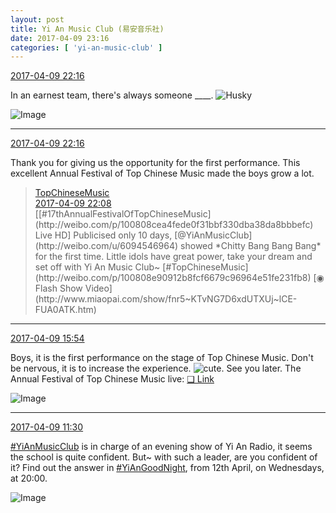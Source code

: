 ```yaml
---
layout: post
title: Yi An Music Club (易安音乐社)
date: 2017-04-09 23:16
categories: [ 'yi-an-music-club' ]
---
```


<div class="weibo-info">
  <a href="http://weibo.com/6094546964/EDKOLdJuk">2017-04-09 22:16</a>
</div>

In an earnest team, there's always someone ____. ![Husky](http://img.t.sinajs.cn/t4/appstyle/expression/ext/normal/74/moren_hashiqi_org.png)

<!-- more -->

![Image](http://wx3.sinaimg.cn/mw690/006Es64Agy1fegu2vnwczj31hc0zkh83.jpg)

---

<div class="weibo-info">
  <a href="http://weibo.com/6094546964/EDKOLdJuk">2017-04-09 22:16</a>
</div>

Thank you for giving us the opportunity for the first performance. This excellent Annual Festival of Top Chinese Music made the boys grow a lot.

> <div class="weibo-post-name">
>   <a href="http://weibo.com/yinyuefengyunbang">TopChineseMusic</a>
> </div>
> <div class="weibo-info">
>   <a href="http://weibo.com/1642605821/EDKLIFNqL">2017-04-09 22:08</a>
> </div>
> [[#17thAnnualFestivalOfTopChineseMusic](http://weibo.com/p/100808cea4fede0f31bbf330dba38da8bbbefc) Live HD] Publicised only 10 days, [@YiAnMusicClub](http://weibo.com/u/6094546964) showed *Chitty Bang Bang Bang* for the first time. Little idols have great power, take your dream and set off with Yi An Music Club~ [#TopChineseMusic](http://weibo.com/p/100808e90912b8fcf6679c96964e51fe231fb8) [◉ Flash Show Video](http://www.miaopai.com/show/fnr5~KTvNG7D6xdUTXUj~lCE-FUA0ATK.htm)

---

<div class="weibo-info">
  <a href="http://weibo.com/6094546964/EDIjXAGTZ">2017-04-09 15:54</a>
</div>

Boys, it is the first performance on the stage of Top Chinese Music. Don't be nervous, it is to increase the experience. ![cute](http://img.t.sinajs.cn/t4/appstyle/expression/ext/normal/14/tza_org.gif). See you later. The Annual Festival of Top Chinese Music live: [❏ Link](http://music.le.com/izt/topchinesemusic2017/index.html)

![Image](http://wx4.sinaimg.cn/mw690/006Es64Agy1feghcvpe73j317u0wjh2w.jpg)

---

<div class="weibo-info">
  <a href="http://weibo.com/6094546964/EDGAt8dGX">2017-04-09 11:30</a>
</div>

[#YiAnMusicClub](http://weibo.com/p/100808beae2e3e05b17b64f63ebedca39f19b2) is in charge of an evening show of Yi An Radio, it seems the school is quite confident. But~ with such a leader, are you confident of it? Find out the answer in [#YiAnGoodNight](http://weibo.com/p/10080892b104a59bff303ca883e7931b5b916e), from 12th April, on Wednesdays, at 20:00.

![Image](http://wx1.sinaimg.cn/mw690/006Es64Agy1feecj5d4fbj31jk10xkjl.jpg)
